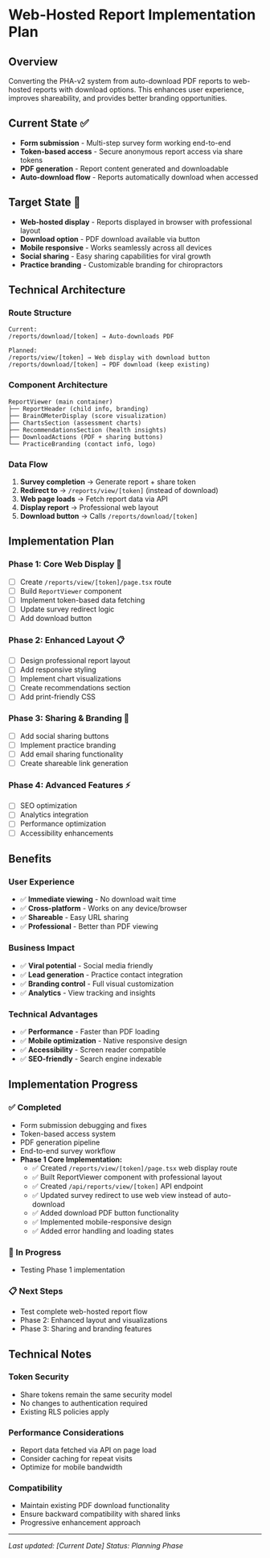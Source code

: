 # Web-Hosted Report Implementation Plan

## Overview

Converting the PHA-v2 system from auto-download PDF reports to web-hosted reports with download options. This enhances user experience, improves shareability, and provides better branding opportunities.

## Current State ✅

- **Form submission** - Multi-step survey form working end-to-end
- **Token-based access** - Secure anonymous report access via share tokens
- **PDF generation** - Report content generated and downloadable
- **Auto-download flow** - Reports automatically download when accessed

## Target State 🎯

- **Web-hosted display** - Reports displayed in browser with professional layout
- **Download option** - PDF download available via button
- **Mobile responsive** - Works seamlessly across all devices
- **Social sharing** - Easy sharing capabilities for viral growth
- **Practice branding** - Customizable branding for chiropractors

## Technical Architecture

### Route Structure
```
Current:
/reports/download/[token] → Auto-downloads PDF

Planned:
/reports/view/[token] → Web display with download button
/reports/download/[token] → PDF download (keep existing)
```

### Component Architecture
```
ReportViewer (main container)
├── ReportHeader (child info, branding)
├── BrainOMeterDisplay (score visualization)
├── ChartsSection (assessment charts)
├── RecommendationsSection (health insights)
├── DownloadActions (PDF + sharing buttons)
└── PracticeBranding (contact info, logo)
```

### Data Flow
1. **Survey completion** → Generate report + share token
2. **Redirect to** → `/reports/view/[token]` (instead of download)
3. **Web page loads** → Fetch report data via API
4. **Display report** → Professional web layout
5. **Download button** → Calls `/reports/download/[token]`

## Implementation Plan

### Phase 1: Core Web Display 🚧
- [ ] Create `/reports/view/[token]/page.tsx` route
- [ ] Build `ReportViewer` component
- [ ] Implement token-based data fetching
- [ ] Update survey redirect logic
- [ ] Add download button

### Phase 2: Enhanced Layout 📋
- [ ] Design professional report layout
- [ ] Add responsive styling
- [ ] Implement chart visualizations
- [ ] Create recommendations section
- [ ] Add print-friendly CSS

### Phase 3: Sharing & Branding 🎨
- [ ] Add social sharing buttons
- [ ] Implement practice branding
- [ ] Add email sharing functionality
- [ ] Create shareable link generation

### Phase 4: Advanced Features ⚡
- [ ] SEO optimization
- [ ] Analytics integration
- [ ] Performance optimization
- [ ] Accessibility enhancements

## Benefits

### User Experience
- ✅ **Immediate viewing** - No download wait time
- ✅ **Cross-platform** - Works on any device/browser
- ✅ **Shareable** - Easy URL sharing
- ✅ **Professional** - Better than PDF viewing

### Business Impact
- ✅ **Viral potential** - Social media friendly
- ✅ **Lead generation** - Practice contact integration
- ✅ **Branding control** - Full visual customization
- ✅ **Analytics** - View tracking and insights

### Technical Advantages
- ✅ **Performance** - Faster than PDF loading
- ✅ **Mobile optimization** - Native responsive design
- ✅ **Accessibility** - Screen reader compatible
- ✅ **SEO-friendly** - Search engine indexable

## Implementation Progress

### ✅ Completed
- Form submission debugging and fixes
- Token-based access system
- PDF generation pipeline
- End-to-end survey workflow
- **Phase 1 Core Implementation:**
  - ✅ Created `/reports/view/[token]/page.tsx` web display route
  - ✅ Built ReportViewer component with professional layout
  - ✅ Created `/api/reports/view/[token]` API endpoint
  - ✅ Updated survey redirect to use web view instead of auto-download
  - ✅ Added download PDF button functionality
  - ✅ Implemented mobile-responsive design
  - ✅ Added error handling and loading states

### 🚧 In Progress
- Testing Phase 1 implementation

### 📋 Next Steps
- Test complete web-hosted report flow
- Phase 2: Enhanced layout and visualizations
- Phase 3: Sharing and branding features

## Technical Notes

### Token Security
- Share tokens remain the same security model
- No changes to authentication required
- Existing RLS policies apply

### Performance Considerations
- Report data fetched via API on page load
- Consider caching for repeat visits
- Optimize for mobile bandwidth

### Compatibility
- Maintain existing PDF download functionality
- Ensure backward compatibility with shared links
- Progressive enhancement approach

---

*Last updated: [Current Date]*
*Status: Planning Phase*